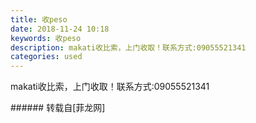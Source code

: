 ```yaml
---
title: 收peso
date: 2018-11-24 10:18
keywords: 收peso
description: makati收比索，上门收取！联系方式:09055521341
categories: used
---
```

<td class="t_f" id="postmessage_2342697">

makati收比索，上门收取！联系方式:09055521341<br/>
<img alt="" border="0" class="zoom" data-cf-modified-a42a3c607ce582fe29ea723c-="" file="http://www.flw.ph/data/appbyme/upload/image/201811/24/YUEPyaKgFxnd.jpg" id="aimg_ja99I" lazyloadthumb="1" onclick="" onmouseover="" src="http://www.flw.ph/data/appbyme/upload/image/201811/24/YUEPyaKgFxnd.jpg"/><br/>
</td>
###### 转载自[菲龙网]